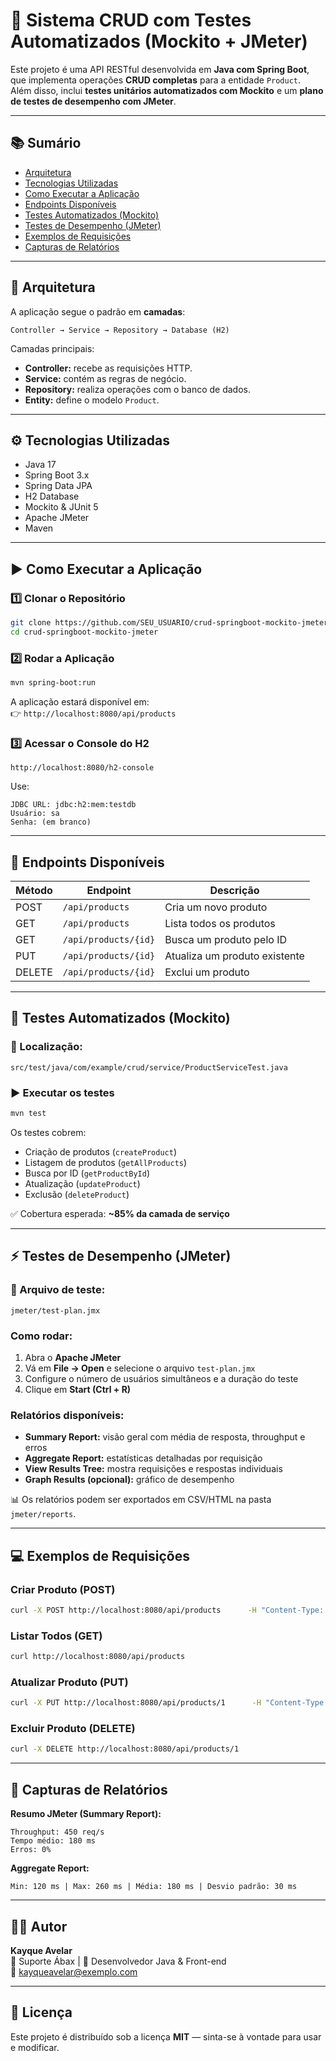 # 🧩 Sistema CRUD com Testes Automatizados (Mockito + JMeter)

Este projeto é uma API RESTful desenvolvida em **Java com Spring Boot**, que implementa operações **CRUD completas** para a entidade `Product`.  
Além disso, inclui **testes unitários automatizados com Mockito** e um **plano de testes de desempenho com JMeter**.

---

## 📚 Sumário
- [Arquitetura](#arquitetura)
- [Tecnologias Utilizadas](#tecnologias-utilizadas)
- [Como Executar a Aplicação](#como-executar-a-aplicação)
- [Endpoints Disponíveis](#endpoints-disponíveis)
- [Testes Automatizados (Mockito)](#testes-automatizados-mockito)
- [Testes de Desempenho (JMeter)](#testes-de-desempenho-jmeter)
- [Exemplos de Requisições](#exemplos-de-requisições)
- [Capturas de Relatórios](#capturas-de-relatórios)

---

## 🧱 Arquitetura
A aplicação segue o padrão em **camadas**:
```
Controller → Service → Repository → Database (H2)
```

Camadas principais:
- **Controller:** recebe as requisições HTTP.  
- **Service:** contém as regras de negócio.  
- **Repository:** realiza operações com o banco de dados.  
- **Entity:** define o modelo `Product`.

---

## ⚙️ Tecnologias Utilizadas
- Java 17  
- Spring Boot 3.x  
- Spring Data JPA  
- H2 Database  
- Mockito & JUnit 5  
- Apache JMeter  
- Maven  

---

## ▶️ Como Executar a Aplicação

### 1️⃣ Clonar o Repositório
```bash
git clone https://github.com/SEU_USUARIO/crud-springboot-mockito-jmeter.git
cd crud-springboot-mockito-jmeter
```

### 2️⃣ Rodar a Aplicação
```bash
mvn spring-boot:run
```

A aplicação estará disponível em:  
👉 `http://localhost:8080/api/products`

### 3️⃣ Acessar o Console do H2
```
http://localhost:8080/h2-console
```
Use:
```
JDBC URL: jdbc:h2:mem:testdb
Usuário: sa
Senha: (em branco)
```

---

## 🔗 Endpoints Disponíveis

| Método | Endpoint | Descrição |
|--------|-----------|-----------|
| POST | `/api/products` | Cria um novo produto |
| GET | `/api/products` | Lista todos os produtos |
| GET | `/api/products/{id}` | Busca um produto pelo ID |
| PUT | `/api/products/{id}` | Atualiza um produto existente |
| DELETE | `/api/products/{id}` | Exclui um produto |

---

## 🧪 Testes Automatizados (Mockito)

### 📁 Localização:
```
src/test/java/com/example/crud/service/ProductServiceTest.java
```

### ▶️ Executar os testes
```bash
mvn test
```

Os testes cobrem:
- Criação de produtos (`createProduct`)
- Listagem de produtos (`getAllProducts`)
- Busca por ID (`getProductById`)
- Atualização (`updateProduct`)
- Exclusão (`deleteProduct`)

✅ Cobertura esperada: **~85% da camada de serviço**

---

## ⚡ Testes de Desempenho (JMeter)

### 📁 Arquivo de teste:
```
jmeter/test-plan.jmx
```

### Como rodar:
1. Abra o **Apache JMeter**  
2. Vá em **File → Open** e selecione o arquivo `test-plan.jmx`  
3. Configure o número de usuários simultâneos e a duração do teste  
4. Clique em **Start (Ctrl + R)**

### Relatórios disponíveis:
- **Summary Report:** visão geral com média de resposta, throughput e erros  
- **Aggregate Report:** estatísticas detalhadas por requisição  
- **View Results Tree:** mostra requisições e respostas individuais  
- **Graph Results (opcional):** gráfico de desempenho  

📊 Os relatórios podem ser exportados em CSV/HTML na pasta `jmeter/reports`.

---

## 💻 Exemplos de Requisições

### Criar Produto (POST)
```bash
curl -X POST http://localhost:8080/api/products      -H "Content-Type: application/json"      -d '{"name":"Notebook Dell","description":"i7 16GB RAM","price":5200.0,"quantity":5}'
```

### Listar Todos (GET)
```bash
curl http://localhost:8080/api/products
```

### Atualizar Produto (PUT)
```bash
curl -X PUT http://localhost:8080/api/products/1      -H "Content-Type: application/json"      -d '{"name":"Notebook Dell","description":"i9 32GB RAM","price":7800.0,"quantity":3}'
```

### Excluir Produto (DELETE)
```bash
curl -X DELETE http://localhost:8080/api/products/1
```

---

## 📸 Capturas de Relatórios

**Resumo JMeter (Summary Report):**
```
Throughput: 450 req/s
Tempo médio: 180 ms
Erros: 0%
```

**Aggregate Report:**
```
Min: 120 ms | Max: 260 ms | Média: 180 ms | Desvio padrão: 30 ms
```

---

## 👨‍💻 Autor
**Kayque Avelar**  
💼 Suporte Ábax | 🚀 Desenvolvedor Java & Front-end  
📧 kayqueavelar@exemplo.com  

---

## 📝 Licença
Este projeto é distribuído sob a licença **MIT** — sinta-se à vontade para usar e modificar.
